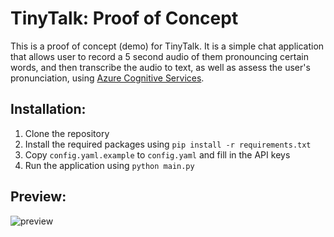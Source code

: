 # TinyTalk: Proof of Concept
This is a proof of concept (demo) for TinyTalk. It is a simple chat application that allows user to record a 5 second audio of them pronouncing certain words, and then transcribe the audio to text, as well as assess the user's pronunciation, using [Azure Cognitive Services](https://learn.microsoft.com/en-us/azure/ai-services/speech-service/overview).

## Installation:
1. Clone the repository
2. Install the required packages using `pip install -r requirements.txt`
3. Copy `config.yaml.example` to `config.yaml` and fill in the API keys
4. Run the application using `python main.py`

## Preview:
![preview](https://i.ibb.co/tP7Fv7T/01908-D42-1-D92-402-B-8-C26-3-B6-FD4-D5-E0-C9.png)
